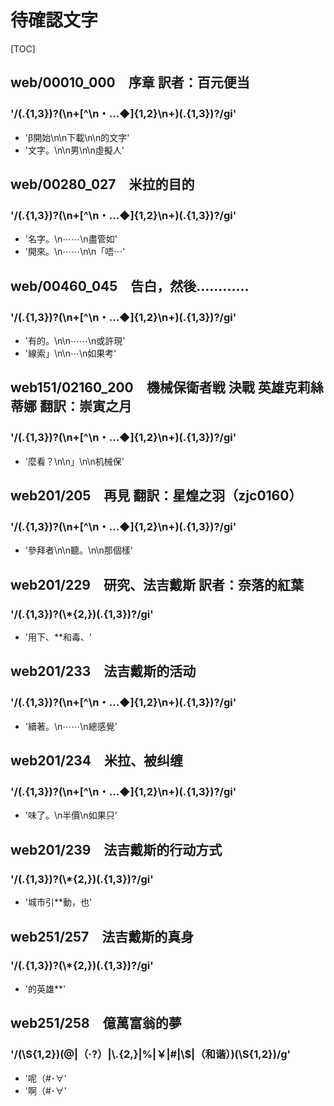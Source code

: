# 待確認文字

[TOC]

## web/00010_000　序章 訳者：百元便当

### '/(.{1,3})?(\n+[^\n・…◆]{1,2}\n+)(.{1,3})?/gi'

- 'β開始\n\n下載\n\n的文字'
- '文字。\n\n男\n\n虛擬人'


## web/00280_027　米拉的目的

### '/(.{1,3})?(\n+[^\n・…◆]{1,2}\n+)(.{1,3})?/gi'

- '名字。\n⋯⋯\n盡管如'
- '開來。\n⋯⋯\n\n「唔⋯'


## web/00460_045　告白，然後…………

### '/(.{1,3})?(\n+[^\n・…◆]{1,2}\n+)(.{1,3})?/gi'

- '有的。\n\n⋯⋯\n或許現'
- '線索」\n\n⋯\n如果考'


## web151/02160_200　機械保衛者戦 決戰 英雄克莉絲蒂娜 翻訳：崇寅之月

### '/(.{1,3})?(\n+[^\n・…◆]{1,2}\n+)(.{1,3})?/gi'

- '麼看？\n\n」\n\n机械保'


## web201/205　再見 翻訳：星煌之羽（zjc0160）

### '/(.{1,3})?(\n+[^\n・…◆]{1,2}\n+)(.{1,3})?/gi'

- '參拜者\n\n聽。\n\n那個樣'


## web201/229　研究、法吉戴斯 訳者：奈落的紅葉

### '/(.{1,3})?(\\*{2,})(.{1,3})?/gi'

- '用下、**和毒、'


## web201/233　法吉戴斯的活动

### '/(.{1,3})?(\n+[^\n・…◆]{1,2}\n+)(.{1,3})?/gi'

- '續著。\n⋯⋯\n總感覺'


## web201/234　米拉、被纠缠

### '/(.{1,3})?(\n+[^\n・…◆]{1,2}\n+)(.{1,3})?/gi'

- '味了。\n半價\n如果只'


## web201/239　法吉戴斯的行动方式

### '/(.{1,3})?(\\*{2,})(.{1,3})?/gi'

- '城市引**動，也'


## web251/257　法吉戴斯的真身

### '/(.{1,3})?(\\*{2,})(.{1,3})?/gi'

- '的英雄**'


## web251/258　億萬富翁的夢

### '/(\\S{1,2})(@|（·?）|\\.{2,}|%|￥|#|\\$|（和谐）)(\\S{1,2})/g'

- '呢（#･∀'
- '啊（#･∀'
